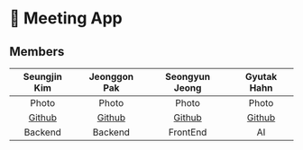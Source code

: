 # 📜 Meeting App

## Members
|Seungjin Kim|Jeonggon Pak|Seongyun Jeong|Gyutak Hahn|
|:---:|:---:|:---:|:---:|
|Photo|Photo|Photo|Photo|
|[Github](https://github.com/Kimseungin0529)|[Github](https://github.com/wjd4204)|[Github](https://github.com/jeoungsung12)|[Github](https://github.com/HahnGyuTak)|
|Backend|Backend|FrontEnd|AI|


<!--

**Here are some ideas to get you started:**

🙋‍♀️ A short introduction - what is your organization all about?
🌈 Contribution guidelines - how can the community get involved?
👩‍💻 Useful resources - where can the community find your docs? Is there anything else the community should know?
🍿 Fun facts - what does your team eat for breakfast?
🧙 Remember, you can do mighty things with the power of [Markdown](https://docs.github.com/github/writing-on-github/getting-started-with-writing-and-formatting-on-github/basic-writing-and-formatting-syntax)
-->
